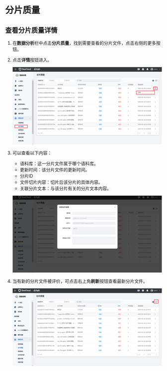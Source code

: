 # 分片质量

## 查看分片质量详情

1. 在**数据分析**栏中点击**分片质量**，找到需要查看的分片文件，点击右侧的更多按钮。

2. 点击**详情**按钮进入。

    ![alt text](image/shard-quality.png)

3. 可以查看以下内容：
    - 语料库：这一分片文件属于哪个语料库。
    - 更新时间：该分片文件的更新时间。
    - 分片ID
    - 文件切片内容：切片后该分片的具体内容。
    - 关联分片文本：与该分片有关的分片文本内容。

    ![alt text](image/shard-quality-detail.png)

4. 当有新的分片文件被评价，可点击右上角**刷新**按钮查看最新分片文件。

    ![alt text](image/refresh-shard-quality.png)
